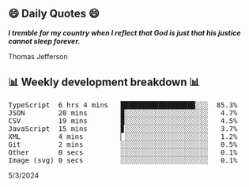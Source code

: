 ## 😄 Daily Quotes 😄

_**I tremble for my country when I reflect that God is just that his justice cannot sleep forever.**_

Thomas Jefferson



## 📊 Weekly development breakdown 📊

<pre>TypeScript  6 hrs 4 mins   █████████████████▉░░░  85.3%
JSON        20 mins        ▉░░░░░░░░░░░░░░░░░░░░   4.7%
CSV         19 mins        ▉░░░░░░░░░░░░░░░░░░░░   4.5%
JavaScript  15 mins        ▊░░░░░░░░░░░░░░░░░░░░   3.7%
XML         4 mins         ▏░░░░░░░░░░░░░░░░░░░░   1.2%
Git         2 mins         ░░░░░░░░░░░░░░░░░░░░░   0.5%
Other       0 secs         ░░░░░░░░░░░░░░░░░░░░░   0.1%
Image (svg) 0 secs         ░░░░░░░░░░░░░░░░░░░░░   0.1%</pre>

5/3/2024